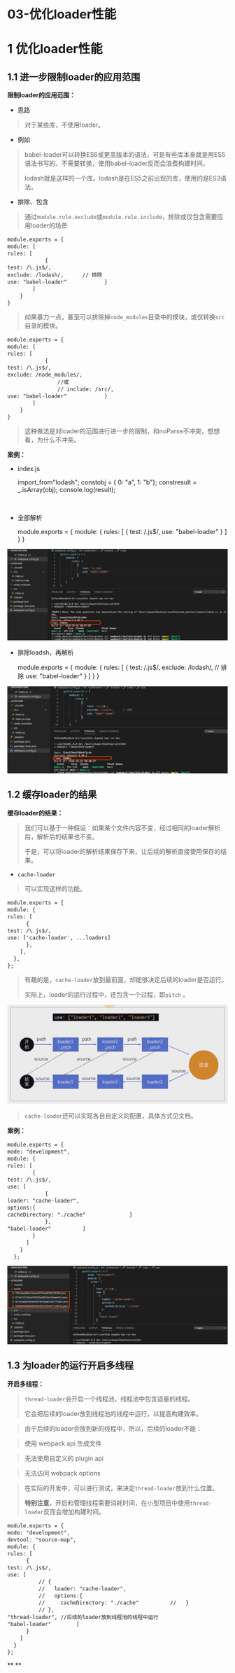 # 03-优化loader性能 
# 1 优化loader性能

## 1.1 进一步限制loader的应用范围

**限制loader的应用范围：**

- 思路

> 对于某些库，不使用loader。

- 例如

> babel-loader可以转换ES6或更高版本的语法，可是有些库本身就是用ES5语法书写的，不需要转换，使用babel-loader反而会浪费构建时间。
> 
> 
> 
> 
> lodash就是这样的一个库。lodash是在ES5之前出现的库，使用的是ES3语法。

- 排除、包含

> 通过`module.rule.exclude`或`module.rule.include`，排除或仅包含需要应用loader的场景

    module.exports = {
    module: {
    rules: [
                {
    test: /\.js$/,
    exclude: /lodash/,      // 排除
    use: "babel-loader"            }
            ]
        }
    }

> 如果暴力一点，甚至可以排除掉`node_modules`目录中的模块，或仅转换`src`目录的模块。

    module.exports = {
    module: {
    rules: [
                {
    test: /\.js$/,
    exclude: /node_modules/,
                    //或
                    // include: /src/,
    use: "babel-loader"            }
            ]
        }
    }

> 这种做法是对loader的范围进行进一步的限制，和noParse不冲突，想想看，为什么不冲突。

**案例：**

- index.js

    import_from"lodash";
    constobj = {
    0: "a",
    1: "b"};
    constresult = _.isArray(obj);
    console.log(result);

**​**

- 全部解析

    module.exports = {
    module: {
    rules: [
                {
    test: /\.js$/,
    use: "babel-loader"            }
            ]
        }
    }

![image.png](../../.gitbook/assets/1603198084386-86434d64-ea74-4319-856a-2e32c6370411.png)

- 排除loadsh，再解析

    module.exports = {
    module: {
    rules: [
                {
    test: /\.js$/,
    exclude: /lodash/,      // 排除
    use: "babel-loader"            }
            ]
        }
    }

![image.png](../../.gitbook/assets/1603198124188-d7a7106d-51fc-45f8-9b9e-c3659b8801bf.png)

## 1.2 缓存loader的结果

**缓存loader的结果：**

> 我们可以基于一种假设：如果某个文件内容不变，经过相同的loader解析后，解析后的结果也不变。
> 
> 
> 
> 
> 于是，可以将loader的解析结果保存下来，让后续的解析直接使用保存的结果。

- `cache-loader`

> 可以实现这样的功能。

    module.exports = {
    module: {
    rules: [
          {
    test: /\.js$/,
    use: ['cache-loader', ...loaders]
          },
        ],
      },
    };

> 有趣的是，`cache-loader`放到最前面，却能够决定后续的loader是否运行。
> 
> 实际上，loader的运行过程中，还包含一个过程，即`pitch` 。

![image.png](../../.gitbook/assets/1603117802953-3fe7564f-f649-495e-8bb6-8075a669ccdf.png)

> `cache-loader`还可以实现各自自定义的配置，具体方式见文档。

**案例：**

    module.exports = {
    mode: "development",
    module: {
    rules: [
            {
    test: /\.js$/,
    use: [
                {
    loader: "cache-loader",
    options:{
    cacheDirectory: "./cache"              }
                },
    "babel-loader"          ]
            }
          ]
        }
      };

![image.png](../../.gitbook/assets/1603198945446-5185e789-1f44-455f-ba2e-579b62d21b70.png)

## 1.3 为loader的运行开启多线程

**开启多线程：**

> `thread-loader`会开启一个线程池，线程池中包含适量的线程。
> 
> 
> 
> 
> 它会把后续的loader放到线程池的线程中运行，以提高构建效率。

> 由于后续的loader会放到新的线程中，所以，后续的loader不能：

> 使用 webpack api 生成文件

> 无法使用自定义的 plugin api

> 无法访问 webpack options

> 在实际的开发中，可以进行测试，来决定`thread-loader`放到什么位置。
> 
> **特别注意**，开启和管理线程需要消耗时间，在小型项目中使用`thread-loader`反而会增加构建时间。

    module.exports = {
    mode: "development",
    devtool: "source-map",
    module: {
    rules: [
          {
    test: /\.js$/,
    use: [
              // {
              //   loader: "cache-loader",
              //   options:{
              //     cacheDirectory: "./cache"          //   }
              // },
    "thread-loader", //后续的loader放到线程池的线程中运行
    "babel-loader"        ]
          }
        ]
      }
    };

**
**